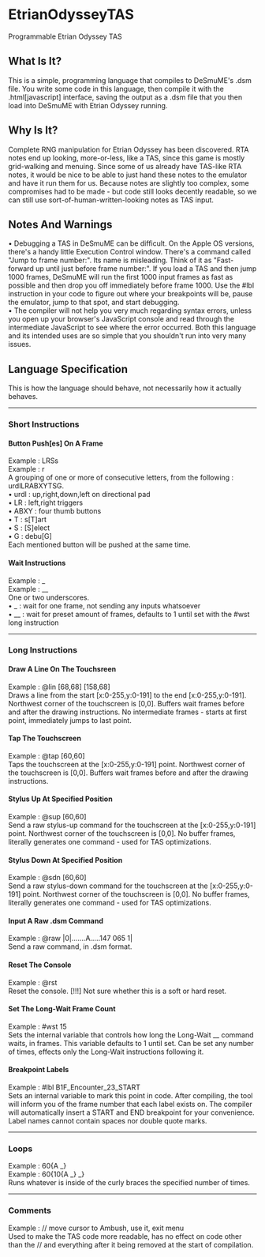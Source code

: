 # EtrianOdysseyTAS  
Programmable Etrian Odyssey TAS  
  
## What Is It?  
This is a simple, programming language that compiles to DeSmuME's .dsm file. You write some code in this language, then compile it with the .html[javascript] interface, saving the output as a .dsm file that you then load into DeSmuME with Etrian Odyssey running.  
  
## Why Is It?  
Complete RNG manipulation for Etrian Odyssey has been discovered. RTA notes end up looking, more-or-less, like a TAS, since this game is mostly grid-walking and menuing. Since some of us already have TAS-like RTA notes, it would be nice to be able to just hand these notes to the emulator and have it run them for us. Because notes are slightly too complex, some compromises had to be made - but code still looks decently readable, so we can still use sort-of-human-written-looking notes as TAS input.  
  
## Notes And Warnings  
• Debugging a TAS in DeSmuME can be difficult. On the Apple OS versions, there's a handy little Execution Control window. There's a command called "Jump to frame number:". Its name is misleading. Think of it as "Fast-forward up until just before frame number:". If you load a TAS and then jump 1000 frames, DeSmuME will run the first 1000 input frames as fast as possible and then drop you off immediately before frame 1000. Use the #lbl instruction in your code to figure out where your breakpoints will be, pause the emulator, jump to that spot, and start debugging.  
• The compiler will not help you very much regarding syntax errors, unless you open up your browser's JavaScript console and read through the intermediate JavaScript to see where the error occurred. Both this language and its intended uses are so simple that you shouldn't run into very many issues.  
  
## Language Specification  
This is how the language should behave, not necessarily how it actually behaves.  
  
---  
  
### Short Instructions  
  
#### Button Push[es] On A Frame  
Example : LRSs  
Example : r  
A grouping of one or more of consecutive letters, from the following : urdlLRABXYTSG.  
• urdl : up,right,down,left on directional pad  
• LR : left,right triggers  
• ABXY : four thumb buttons  
• T : s[T]art  
• S : [S]elect  
• G : debu[G]  
Each mentioned button will be pushed at the same time.  
  
#### Wait Instructions  
Example : _  
Example : __  
One or two underscores.  
• _ : wait for one frame, not sending any inputs whatsoever  
• __ : wait for preset amount of frames, defaults to 1 until set with the #wst long instruction  
  
---  
  
### Long Instructions  
  
#### Draw A Line On The Touchsreen  
Example : @lin [68,68] [158,68]  
Draws a line from the start [x:0-255,y:0-191] to the end [x:0-255,y:0-191]. Northwest corner of the touchscreen is [0,0]. Buffers wait frames before and after the drawing instructions. No intermediate frames - starts at first point, immediately jumps to last point.  
  
#### Tap The Touchscreen  
Example : @tap [60,60]  
Taps the touchscreen at the [x:0-255,y:0-191] point. Northwest corner of the touchscreen is [0,0]. Buffers wait frames before and after the drawing instructions.  
  
#### Stylus Up At Specified Position  
Example : @sup [60,60]  
Send a raw stylus-up command for the touchscreen at the [x:0-255,y:0-191] point. Northwest corner of the touchscreen is [0,0]. No buffer frames, literally generates one command - used for TAS optimizations.  
  
#### Stylus Down At Specified Position  
Example : @sdn [60,60]  
Send a raw stylus-down command for the touchscreen at the [x:0-255,y:0-191] point. Northwest corner of the touchscreen is [0,0]. No buffer frames, literally generates one command - used for TAS optimizations.  
  
#### Input A Raw .dsm Command  
Example : @raw |0|.......A.....147 065 1|  
Send a raw command, in .dsm format.  
  
#### Reset The Console  
Example : @rst  
Reset the console. [!!!] Not sure whether this is a soft or hard reset.  
  
#### Set The Long-Wait Frame Count  
Example : #wst 15  
Sets the internal variable that controls how long the Long-Wait __ command waits, in frames. This variable defaults to 1 until set. Can be set any number of times, effects only the Long-Wait instructions following it.  
  
#### Breakpoint Labels  
Example : #lbl B1F_Encounter_23_START  
Sets an internal variable to mark this point in code. After compiling, the tool will inform you of the frame number that each label exists on. The compiler will automatically insert a START and END breakpoint for your convenience. Label names cannot contain spaces nor double quote marks.  
  
---  
  
### Loops  
Example : 60{A _}  
Example : 60{10{A _} _}  
Runs whatever is inside of the curly braces the specified number of times.  
  
---  
  
### Comments  
Example : // move cursor to Ambush, use it, exit menu  
Used to make the TAS code more readable, has no effect on code other than the // and everything after it being removed at the start of compilation.  
  